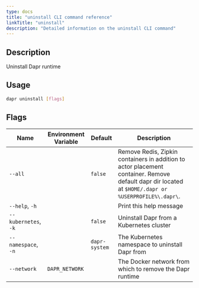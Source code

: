 ```yaml
---
type: docs
title: "uninstall CLI command reference"
linkTitle: "uninstall"
description: "Detailed information on the uninstall CLI command"
---
```


## Description

Uninstall Dapr runtime

## Usage

```bash
dapr uninstall [flags]
```

## Flags

| Name | Environment Variable | Default | Description
| --- | --- | --- | --- |
| `--all` | | `false` | Remove Redis, Zipkin containers in addition to actor placement container. Remove default dapr dir located at `$HOME/.dapr or %USERPROFILE%\.dapr\`. |
| `--help`, `-h` | | | Print this help message |
| `--kubernetes`, `-k` | | `false` | Uninstall Dapr from a Kubernetes cluster |
| `--namespace`, `-n` | | `dapr-system` | The Kubernetes namespace to uninstall Dapr from |
| `--network` | `DAPR_NETWORK` | | The Docker network from which to remove the Dapr runtime |
